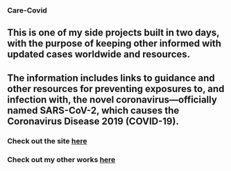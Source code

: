 ### Care-Covid

## This is one of my side projects built in two days, with the purpose of keeping other informed with updated cases worldwide and resources.

## The information includes links to guidance and other resources for preventing exposures to, and infection with, the novel coronavirus—officially named SARS-CoV-2, which causes the Coronavirus Disease 2019 (COVID-19).

### Check out the site [here](https://care-covid.herokuapp.com/)

### Check out my other works [here](https://johnlwin.info/)

